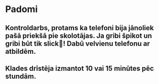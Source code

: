 # Padomi
## Kontroldarbs, protams ka telefoni bija jānoliek pašā priekšā pie skolotājas. Ja gribi špikot un gribi būt tik slick💯! Dabū velvienu telefonu ar atbildēm.
## Klades drīstēja izmantot 10 vai 15 minūtes pēc stundām.
